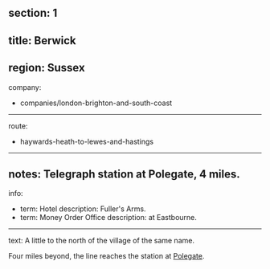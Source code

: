 section: 1
----
title: Berwick
----
region: Sussex
----
company:
- companies/london-brighton-and-south-coast
----
route:
- haywards-heath-to-lewes-and-hastings
----
notes: Telegraph station at Polegate, 4 miles.
----
info:
- term: Hotel
  description: Fuller's Arms.
- term: Money Order Office
  description: at Eastbourne.
----
text: A little to the north of the village of the same name.

Four miles beyond, the line reaches the station at [Polegate](/stations/polegate).
